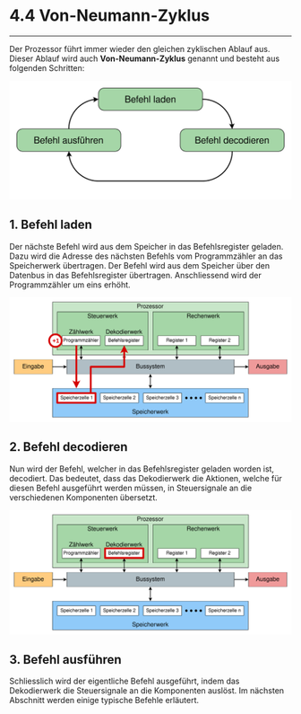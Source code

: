 # 4.4 Von-Neumann-Zyklus
---

Der Prozessor führt immer wieder den gleichen zyklischen Ablauf aus. Dieser Ablauf wird auch **Von-Neumann-Zyklus** genannt und besteht aus folgenden Schritten:

![](./cycle.svg)

## 1. Befehl laden

Der nächste Befehl wird aus dem Speicher in das Befehlsregister geladen. Dazu wird die Adresse des nächsten Befehls vom Programmzähler an das Speicherwerk übertragen. Der Befehl wird aus dem Speicher über den Datenbus in das Befehlsregister übertragen. Anschliessend wird der Programmzähler um eins erhöht.

![](./fetch.svg)

## 2. Befehl decodieren

Nun wird der Befehl, welcher in das Befehlsregister geladen worden ist, decodiert. Das bedeutet, dass das Dekodierwerk die Aktionen, welche für diesen Befehl ausgeführt werden müssen, in Steuersignale an die verschiedenen Komponenten übersetzt.

![](./decode.svg)

## 3. Befehl ausführen

Schliesslich wird der eigentliche Befehl ausgeführt, indem das Dekodierwerk die Steuersignale an die Komponenten auslöst. Im nächsten Abschnitt werden einige typische Befehle erläutert.
